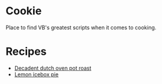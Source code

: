 # Cookie

Place to find VB's greatest scripts when it comes to cooking.

# Recipes
- [Decadent dutch oven pot roast](decadent-dutch-oven-pot-roast.md)
- [Lemon icebox pie](lemon-icebox-pie.md)
